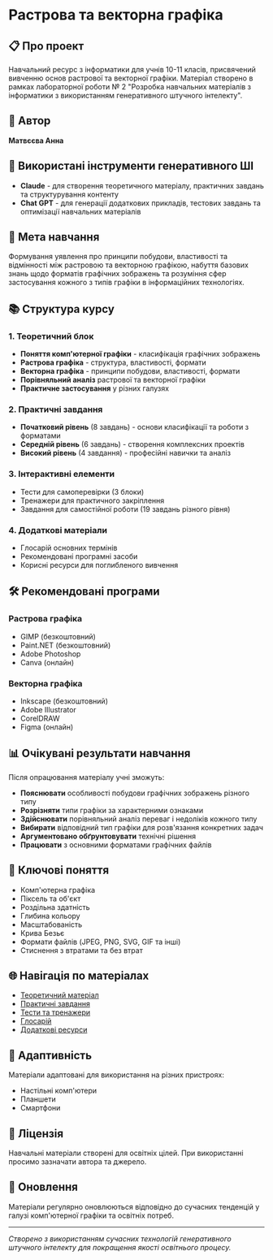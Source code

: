 # Растрова та векторна графіка

## 📋 Про проект

Навчальний ресурс з інформатики для учнів 10-11 класів, присвячений вивченню основ растрової та векторної графіки. Матеріал створено в рамках лабораторної роботи № 2 "Розробка навчальних матеріалів з інформатики з використанням генеративного штучного інтелекту".

## 👤 Автор

**Матвєєва Анна**

## 🤖 Використані інструменти генеративного ШІ

- **Claude** - для створення теоретичного матеріалу, практичних завдань та структурування контенту
- **Chat GPT** - для генерації додаткових прикладів, тестових завдань та оптимізації навчальних матеріалів

## 🎯 Мета навчання

Формування уявлення про принципи побудови, властивості та відмінності між растровою та векторною графікою, набуття базових знань щодо форматів графічних зображень та розуміння сфер застосування кожного з типів графіки в інформаційних технологіях.

## 📚 Структура курсу

### 1. Теоретичний блок
- **Поняття комп'ютерної графіки** - класифікація графічних зображень
- **Растрова графіка** - структура, властивості, формати
- **Векторна графіка** - принципи побудови, властивості, формати  
- **Порівняльний аналіз** растрової та векторної графіки
- **Практичне застосування** у різних галузях

### 2. Практичні завдання
- **Початковий рівень** (8 завдань) - основи класифікації та роботи з форматами
- **Середній рівень** (6 завдань) - створення комплексних проектів
- **Високий рівень** (4 завдання) - професійні навички та аналіз

### 3. Інтерактивні елементи
- Тести для самоперевірки (3 блоки)
- Тренажери для практичного закріплення
- Завдання для самостійної роботи (19 завдань різного рівня)

### 4. Додаткові матеріали
- Глосарій основних термінів
- Рекомендовані програмні засоби
- Корисні ресурси для поглибленого вивчення

## 🛠️ Рекомендовані програми

### Растрова графіка
- GIMP (безкоштовний)
- Paint.NET (безкоштовний)
- Adobe Photoshop
- Canva (онлайн)

### Векторна графіка
- Inkscape (безкоштовний)
- Adobe Illustrator
- CorelDRAW
- Figma (онлайн)

## 📊 Очікувані результати навчання

Після опрацювання матеріалу учні зможуть:

- **Пояснювати** особливості побудови графічних зображень різного типу
- **Розрізняти** типи графіки за характерними ознаками
- **Здійснювати** порівняльний аналіз переваг і недоліків кожного типу
- **Вибирати** відповідний тип графіки для розв'язання конкретних задач
- **Аргументовано обґрунтовувати** технічні рішення
- **Працювати** з основними форматами графічних файлів

## 🎨 Ключові поняття

- Комп'ютерна графіка
- Піксель та об'єкт
- Роздільна здатність
- Глибина кольору  
- Масштабованість
- Крива Безьє
- Формати файлів (JPEG, PNG, SVG, GIF та інші)
- Стиснення з втратами та без втрат

## 🌐 Навігація по матеріалах

- [Теоретичний матеріал](theory/)
- [Практичні завдання](practice/)
- [Тести та тренажери](tests/)
- [Глосарій](resources/glossary.md)
- [Додаткові ресурси](resources/links.md)

## 📱 Адаптивність

Матеріали адаптовані для використання на різних пристроях:
- Настільні комп'ютери
- Планшети
- Смартфони

## 📄 Ліцензія

Навчальні матеріали створені для освітніх цілей. При використанні просимо зазначати автора та джерело.

## 🔄 Оновлення

Матеріали регулярно оновлюються відповідно до сучасних тенденцій у галузі комп'ютерної графіки та освітніх потреб.

---

*Створено з використанням сучасних технологій генеративного штучного інтелекту для покращення якості освітнього процесу.*
